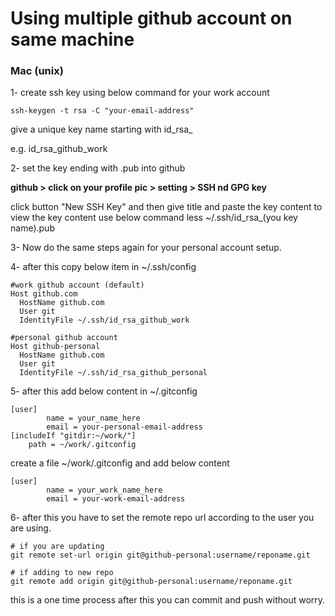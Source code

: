 # Using multiple github account on same machine

### Mac (unix)

1- create ssh key using below command for your work account

```language
ssh-keygen -t rsa -C "your-email-address"
```

give a unique key name starting with id_rsa_

e.g. id_rsa_github_work

2- set the key ending with .pub into github 

**github > click on your profile pic > setting > SSH nd GPG key**

click button "New SSH Key" and then give title and paste the key content
to view the key content use below command
less ~/.ssh/id_rsa_(you key name).pub 

3- Now do the same steps again for your personal account setup.

4- after this copy below item in ~/.ssh/config

```language
#work github account (default)
Host github.com
  HostName github.com
  User git
  IdentityFile ~/.ssh/id_rsa_github_work

#personal github account
Host github-personal
  HostName github.com
  User git
  IdentityFile ~/.ssh/id_rsa_github_personal
```

5- after this add below content in ~/.gitconfig

```language
[user]
        name = your_name_here
        email = your-personal-email-address
[includeIf "gitdir:~/work/"]
	path = ~/work/.gitconfig
```

create a file ~/work/.gitconfig and add below content

```language
[user]
        name = your_work_name_here
        email = your-work-email-address
```

6- after this you have to set the remote repo url according to the user you are using.

```language
# if you are updating
git remote set-url origin git@github-personal:username/reponame.git

# if adding to new repo
git remote add origin git@github-personal:username/reponame.git

```

this is a one time process after this you can commit and push without worry.